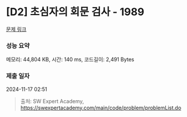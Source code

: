 # [D2] 초심자의 회문 검사 - 1989 

[문제 링크](https://swexpertacademy.com/main/code/problem/problemDetail.do?contestProbId=AV5PyTLqAf4DFAUq) 

### 성능 요약

메모리: 44,804 KB, 시간: 140 ms, 코드길이: 2,491 Bytes

### 제출 일자

2024-11-17 02:51



> 출처: SW Expert Academy, https://swexpertacademy.com/main/code/problem/problemList.do